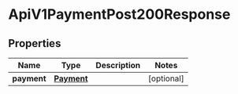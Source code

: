 

# ApiV1PaymentPost200Response


## Properties

| Name | Type | Description | Notes |
|------------ | ------------- | ------------- | -------------|
|**payment** | [**Payment**](Payment.md) |  |  [optional] |



